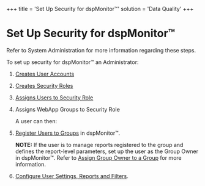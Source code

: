 +++
title = 'Set Up Security for dspMonitor™'
solution = 'Data Quality'
+++

# Set Up Security for dspMonitor™

Refer to System Administration for more information regarding these
steps.

To set up security for dspMonitor™ an Administrator:

1.  [Creates User
    Accounts](../../../Platform/Sys_Admin/Use_Cases/Create_User_Accounts_in_System_Administration)

2.  [Creates Security
    Roles](../../../Platform/Sys_Admin/Use_Cases/Create_Security_Roles)

3.  [Assigns Users to Security
    Role](../../../Platform/Sys_Admin/Use_Cases/Assign_Users_to_Security_Roles)

4.  [](../../../Platform/Sys_Admin/Use_Cases/Assign_WebApp_Groups_to_Security_Role)
    
    Assigns WebApp Groups to Security Role
    
    A user can then:

5.  [Register Users to
    Groups](../Use_Cases/Register_Users_to_Groups) in dspMonitor™.
    
    <span style="font-weight: bold;">NOTE:</span> If the user is to
    manage reports registered to the group and defines the report-level
    parameters, set up the user as the Group Owner in dspMonitor™. Refer
    to [Assign Group Owner to a
    Group](../Use_Cases/Assign_Group_Owner_to_a_Report) for more
    information.

6.  [Configure User Settings, Reports and
    Filters](../Use_Cases/Configure_User_Settings_Reports_and_Filters).

